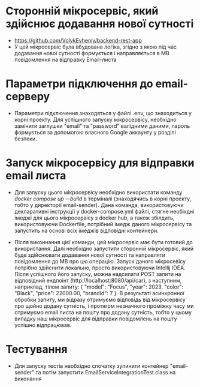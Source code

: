 # Сторонній мікросервіс, який здійснює додавання нової сутності
- https://github.com/VolykEvheniy/backend-rest-app
- У цей мікросервіс була вбудована логіка, згідно з якою під час додавання нової сутності формується і направляється в MB повідомлення на відправку Email-листа

# Параметри підключення до email-серверу
- Параметри підключення знаходяться у файлі .env, що знаходиться у корні проекту. Для успішного запуску мікросервісу, необхідно замінити заглушки "email" та "password" валідними даними, пароль формується за допомогою власного Google аккаунту у розділі безпеки.

# Запуск мікросервісу для відправки email листа
- Для запуску цього мікросервісу необхідно використати команду *docker compose up --build* в терміналі (знаходячись в корні проекту, тобто у директорії email-sender). 
Дана команда, використовуючи декларативні інструкції у docker-compose.yml файлі, стягне необіхдні імеджі для цього мікросервісу з docker hub, а також збілдить, використовуючи Dockerfile, потрібний імедж даного мікросервісу та запустить на основі всіх імеджів відповідні контейнери.

- Після виконнання цієї команди, цей мікросервіс має бути готовий до використання. Далі необхідно запустити сторонній мікросервіс, який буде здійснювати додавання нової сутності та направляти повідомлення до MB про цю операцію. 
Запуск даного мікросевісу потрібно здійснити локально, просто використовуючи Intellij IDEA. Після успішного його запуску, можна надсилати POST запити на відповідний ендпоінт (http://localhost:8080/api/car), з наступним, наприклад, тілом запиту: 
{ "model": "Focus", "year": 2023, "color": "Black", "price": 22000.00, "brandId": 7 }. В результаті асинхронної обробки запиту, ми відразу отримуємо відповідь від мікросервісу про щойно додану сутність, і протягом незначного проміжку часу ми отримуємо email листа на пошту про додану сутність,
тобто у цьому випадку наш мікросервіс для відправки повідомлень на пошту успішно відпрацював.

# Тестування
- Для запуску тестів необхідно спочатку зупинити контейнер "email-sender" та потім запустити EmailServiceIntegrationTest.class на виконання

